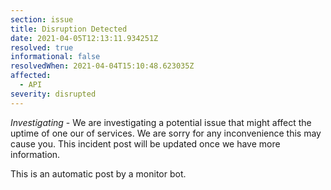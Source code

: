 ```yaml
---
section: issue
title: Disruption Detected
date: 2021-04-05T12:13:11.934251Z
resolved: true
informational: false
resolvedWhen: 2021-04-04T15:10:48.623035Z
affected:
  - API
severity: disrupted
---
```

*Investigating* - We are investigating a potential issue that might affect the uptime of one our of services. We are sorry for any inconvenience this may cause you. This incident post will be updated once we have more information.

This is an automatic post by a monitor bot.
        